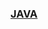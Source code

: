 [link-java]: https://github.com/gogoma-code/programmers-codding-test/tree/level1_java/LEVEL%201/JAVA


### [JAVA][link-java]
